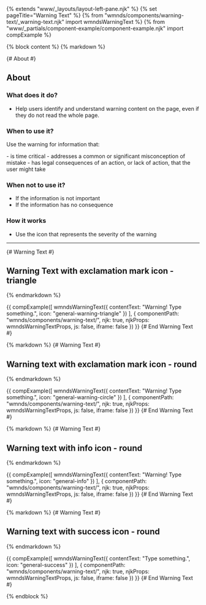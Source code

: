 {% extends "www/_layouts/layout-left-pane.njk" %}
{% set pageTitle="Warning Text" %}
{% from "wmnds/components/warning-text/_warning-text.njk" import wmndsWarningText %}
{% from "www/_partials/component-example/component-example.njk" import compExample %}

{% block content %}
{% markdown %}

{# About #}

## About

### What does it do?

- Help users identify and understand warning content on the page, even if they do not read the whole page.

### When to use it?

<p>Use the warning for information that:</p>
- is time critical
- addresses a common or significant misconception of mistake
- has legal consequences of an action, or lack of action, that the user might take

### When not to use it?

- If the information is not important
- If the information has no consequence

### How it works

- Use the icon that represents the severity of the warning

---

{# Warning Text #}

## Warning Text with exclamation mark icon - triangle

{% endmarkdown %}

{{
  compExample([
    wmndsWarningText({
      contentText: "Warning! Type something.",
      icon: "general-warning-triangle"
    })
  ], {
    componentPath: "wmnds/components/warning-text/",
    njk: true,
    njkProps: wmndsWarningTextProps,
    js: false,
    iframe: false
  })
}}
{# End Warning Text #}

{% markdown %}
{# Warning Text #}

## Warning text with exclamation mark icon - round

{% endmarkdown %}

{{
  compExample([
    wmndsWarningText({
      contentText: "Warning! Type something.",
      icon: "general-warning-circle"
    })
  ], {
    componentPath: "wmnds/components/warning-text/",
    njk: true,
    njkProps: wmndsWarningTextProps,
    js: false,
    iframe: false
  })
}}
{# End Warning Text #}

{% markdown %}
{# Warning Text #}

## Warning text with info icon - round

{% endmarkdown %}

{{
  compExample([
    wmndsWarningText({
      contentText: "Warning! Type something.",
      icon: "general-info"
    })
  ], {
    componentPath: "wmnds/components/warning-text/",
    njk: true,
    njkProps: wmndsWarningTextProps,
    js: false,
    iframe: false
  })
}}
{# End Warning Text #}

{% markdown %}
{# Warning Text #}

## Warning text with success icon - round

{% endmarkdown %}

{{
  compExample([
    wmndsWarningText({
      contentText: "Type something.",
      icon: "general-success"
    })
  ], {
    componentPath: "wmnds/components/warning-text/",
    njk: true,
    njkProps: wmndsWarningTextProps,
    js: false,
    iframe: false
  })
}}
{# End Warning Text #}

{% endblock %}
